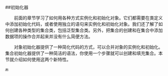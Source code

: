 ##初始化器

&emsp;&emsp;前面的章节学习了如何用各种方式实例化和初始化对象。它们都需要在类定义中添加初始化代码，或者使用独立的语句来实例化和初始化对象。我们还了解了如何创建各种类型的集合类，包括泛型集合类。另外，把集合的创建和在集合中添加数据项的操作合并起来并没有什么简便方法。

&emsp;&emsp;对象初始化器提供了一种简化代码的方式，可以合并对象的实例化和初始化。集合初始化器提供了一种简洁的语法，你使用一个步骤就可以创建和填充集合。本节就介绍如何使用这两个新特性。

🔚